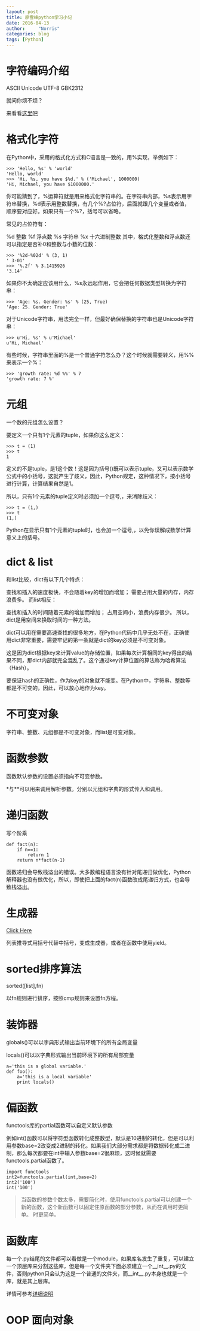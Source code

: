 ```yaml
---
layout: post
title: 廖雪峰python学习小记
date: 2016-04-13
author:     "Norris"
categories: blog
tags: [Python]
---
```


# 字符编码介绍

ASCII Unicode UTF-8 GBK2312

就问你烦不烦？

来看看[这里吧](http://www.liaoxuefeng.com/wiki/001374738125095c955c1e6d8bb493182103fac9270762a000/001386819196283586a37629844456ca7e5a7faa9b94ee8000)

# 格式化字符

在Python中，采用的格式化方式和C语言是一致的，用%实现，举例如下：

```
>>> 'Hello, %s' % 'world'
'Hello, world'
>>> 'Hi, %s, you have $%d.' % ('Michael', 1000000)
'Hi, Michael, you have $1000000.'

```

你可能猜到了，%运算符就是用来格式化字符串的。在字符串内部，%s表示用字符串替换，%d表示用整数替换，有几个%?占位符，后面就跟几个变量或者值，顺序要对应好。如果只有一个%?，括号可以省略。

常见的占位符有：

%d	整数
%f	浮点数
%s	字符串
%x	十六进制整数
其中，格式化整数和浮点数还可以指定是否补0和整数与小数的位数：

```
>>> '%2d-%02d' % (3, 1)
' 3-01'
>>> '%.2f' % 3.1415926
'3.14'
```

如果你不太确定应该用什么，%s永远起作用，它会把任何数据类型转换为字符串：

```
>>> 'Age: %s. Gender: %s' % (25, True)
'Age: 25. Gender: True'
```

对于Unicode字符串，用法完全一样，但最好确保替换的字符串也是Unicode字符串：

```
>>> u'Hi, %s' % u'Michael'
u'Hi, Michael'
```

有些时候，字符串里面的%是一个普通字符怎么办？这个时候就需要转义，用%%来表示一个%：

```
>>> 'growth rate: %d %%' % 7
'growth rate: 7 %'
```

# 元组

一个数的元组怎么设置？

要定义一个只有1个元素的tuple，如果你这么定义：

```
>>> t = (1)
>>> t
1
```

定义的不是tuple，是1这个数！这是因为括号()既可以表示tuple，又可以表示数学公式中的小括号，这就产生了歧义，因此，Python规定，这种情况下，按小括号进行计算，计算结果自然是1。

所以，只有1个元素的tuple定义时必须加一个逗号,，来消除歧义：

```
>>> t = (1,)
>>> t
(1,)
```

Python在显示只有1个元素的tuple时，也会加一个逗号,，以免你误解成数学计算意义上的括号。

# dict & list

和list比较，dict有以下几个特点：

查找和插入的速度极快，不会随着key的增加而增加；
需要占用大量的内存，内存浪费多。
而list相反：

查找和插入的时间随着元素的增加而增加；
占用空间小，浪费内存很少。
所以，dict是用空间来换取时间的一种方法。

dict可以用在需要高速查找的很多地方，在Python代码中几乎无处不在，正确使用dict非常重要，需要牢记的第一条就是dict的key必须是不可变对象。

这是因为dict根据key来计算value的存储位置，如果每次计算相同的key得出的结果不同，那dict内部就完全混乱了。这个通过key计算位置的算法称为哈希算法（Hash）。

要保证hash的正确性，作为key的对象就不能变。在Python中，字符串、整数等都是不可变的，因此，可以放心地作为key。

# 不可变对象

字符串、整数、元组都是不可变对象，而list是可变对象。

# 函数参数

函数默认参数的设置必须指向不可变参数。

*与**可以用来调用解析参数。分别以元组和字典的形式传入和调用。

# 递归函数

写个阶乘

```
def fact(n):
	if n==1:
		return 1
	return n*fact(n-1)
```

函数递归会导致栈溢出的错误。大多数编程语言没有针对尾递归做优化，Python解释器也没有做优化，所以，即使把上面的fact(n)函数改成尾递归方式，也会导致栈溢出。

# 生成器

[Click Here](http://www.liaoxuefeng.com/wiki/001374738125095c955c1e6d8bb493182103fac9270762a000/00138681965108490cb4c13182e472f8d87830f13be6e88000)

列表推导式用括号代替中括号，变成生成器，或者在函数中使用yield。

# sorted排序算法

sorted([list],fn)

以fn规则进行排序，按照cmp规则来设置fn方程。

# 装饰器

globals()可以以字典形式输出当前环境下的所有全局变量

locals()可以以字典形式输出当前环境下的所有局部变量

```
a='this is a global variable.'
def foo():
    a='this is a local variable'
    print locals()
```


# 偏函数

functools库的partial函数可以自定义默认参数

例如int()函数可以将字符型函数转化成整数型，默认是10进制的转化，但是可以利用参数base=2改变成2进制的转化。如果我们大部分需求都是将数据转化成二进制，那么每次都要在int中输入参数base=2很麻烦，这时候就需要functools.partial函数了。

```
import functools
int2=functools.partial(int,base=2)
int2('100')
int('100')
```

>当函数的参数个数太多，需要简化时，使用functools.partial可以创建一个新的函数，这个新函数可以固定住原函数的部分参数，从而在调用时更简单。
时更简单。

# 函数库
每一个.py结尾的文件都可以看做是一个module，如果库名发生了重复，可以建立一个顶层库来分割这些库，但是每一个文件夹下面必须建立一个__int__.py的文件，否则python只会认为这是一个普通的文件夹，而__int__.py本身也就是一个库，就是其上层库。

详情可参考[详细说明](http://www.liaoxuefeng.com/wiki/001374738125095c955c1e6d8bb493182103fac9270762a000/0013868200171577d6385bb5b4f4875bee9cbf0f0fa29c5000)

# OOP 面向对象



